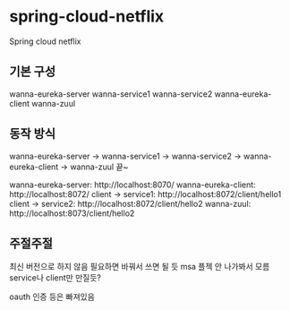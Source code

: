 # spring-cloud-netflix

Spring cloud netflix
 
## 기본 구성

wanna-eureka-server
wanna-service1
wanna-service2
wanna-eureka-client
wanna-zuul

## 동작 방식

wanna-eureka-server -> wanna-service1 -> wanna-service2 -> wanna-eureka-client -> wanna-zuul 끝~

wanna-eureka-server: http://localhost:8070/
wanna-eureka-client: http://localhost:8072/
client -> service1: http://localhost:8072/client/hello1
client -> service2: http://localhost:8072/client/hello2
wanna-zuul: http://localhost:8073/client/hello2

## 주절주절

최신 버전으로 하지 않음
필요하면 바꿔서 쓰면 될 듯 
msa 플젝 안 나가봐서 모름
service나 client만 만질듯?

oauth 인증 등은 빠져있음